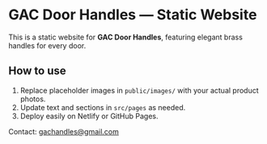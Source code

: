 # GAC Door Handles — Static Website

This is a static website for **GAC Door Handles**, featuring elegant brass handles for every door.

## How to use

1. Replace placeholder images in `public/images/` with your actual product photos.
2. Update text and sections in `src/pages` as needed.
3. Deploy easily on Netlify or GitHub Pages.

Contact: gachandles@gmail.com
